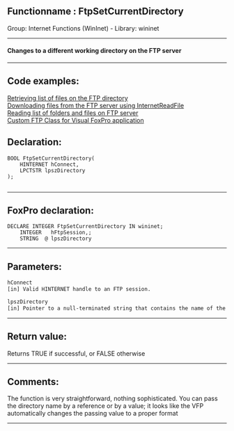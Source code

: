 <link rel="stylesheet" type="text/css" href="../../css/win32api.css">  
<link rel="stylesheet" href="https://cdnjs.cloudflare.com/ajax/libs/font-awesome/4.7.0/css/font-awesome.min.css">

## Functionname : FtpSetCurrentDirectory
Group: Internet Functions (WinInet) - Library: wininet    
***  


#### Changes to a different working directory on the FTP server
***  


## Code examples:
[Retrieving list of files on the FTP directory](../../samples/sample_046.md)  
[Downloading files from the FTP server using InternetReadFile](../../samples/sample_063.md)  
[Reading list of folders and files on FTP server](../../samples/sample_340.md)  
[Custom FTP Class for Visual FoxPro application](../../samples/sample_344.md)  

## Declaration:
```foxpro  
BOOL FtpSetCurrentDirectory(
    HINTERNET hConnect,
    LPCTSTR lpszDirectory
);
  
```  
***  


## FoxPro declaration:
```foxpro  
DECLARE INTEGER FtpSetCurrentDirectory IN wininet;
	INTEGER   hFtpSession,;
	STRING  @ lpszDirectory  
```  
***  


## Parameters:
```txt  
hConnect
[in] Valid HINTERNET handle to an FTP session.

lpszDirectory
[in] Pointer to a null-terminated string that contains the name of the directory to change to on the remote system  
```  
***  


## Return value:
Returns TRUE if successful, or FALSE otherwise  
***  


## Comments:
The function is very straightforward, nothing sophisticated. You can pass the directory name by a reference or by a value; it looks like the VFP automatically changes the passing value to a proper format  
  
***  


